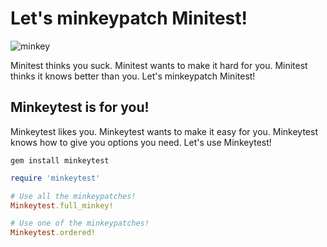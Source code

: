 # Let's minkeypatch Minitest!

![minkey](https://i.imgur.com/boZFEMu.png)

Minitest thinks you suck.  Minitest wants to make it hard for you.  Minitest thinks it knows better than you.  Let's minkeypatch Minitest!

## Minkeytest is for you!

Minkeytest likes you.  Minkeytest wants to make it easy for you.  Minkeytest knows how to give you options you need.  Let's use Minkeytest!

    gem install minkeytest
    
```ruby
require 'minkeytest'

# Use all the minkeypatches!
Minkeytest.full_minkey!

# Use one of the minkeypatches!
Minkeytest.ordered!
```





